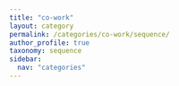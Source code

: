 ```yaml
---
title: "co-work"
layout: category
permalink: /categories/co-work/sequence/
author_profile: true
taxonomy: sequence
sidebar:
  nav: "categories"
---
```

